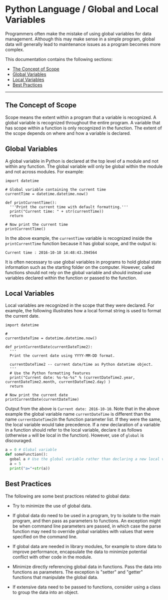 # Python Language / Global and Local Variables #

Programmers often make the mistake of using global variables for data management.
Although this may make sense in a simple program, global data will generally lead to maintenance issues as a program becomes more complex.

This documentation contains the following sections:

* [The Concept of Scope](#the-concept-of-scope)
* [Global Variables](#global-variables)
* [Local Variables](#local-variables)
* [Best Practices](#best-practices)

--------

## The Concept of Scope ##

Scope means the extent within a program that a variable is recognized.
A global variable is recognized throughout the entire program.
A variable that has scope within a function is only recognized in the function.
The extent of the scope depends on where and how a variable is declared.

## Global Variables ##

A global variable in Python is declared at the top level of a module and not within any function.
The global variable will only be global within the module and not across modules.
For example:

```
import datetime

# Global variable containing the current time
currentTime = datetime.datetime.now()

def printCurrentTime():
  '''Print the current time with default formatting.'''
  print("Current time: " + str(currentTime))
  return

# Now print the current time
printCurrentTime()
```

In the above example, the `currentTime` variable is recognized inside the `printCurrentTime` function because it has global scope, and the output is:

```
Current time : 2016-10-10 14:48:43.394564
```

It is often necessary to use global variables in programs to hold global state information such as the starting folder on the computer.
However, called functions should not rely on the global variable and should instead use variables declared within the function or passed to the function.

## Local Variables ##

Local variables are recognized in the scope that they were declared.  For example, the following illustrates how a local format string is used to format the current date.


```
import datetime

# 
currentDateTime = datetime.datetime.now()

def printCurrentDate(currentDateTime2):
  '''
  Print the current date using YYYY-MM-DD format.

  currentDateTime2 -- current date/time as Python datetime object.
  '''
  # Use the Python formatting features
  print("Current date: %s-%s-%s" % (currentDateTime2.year, currentDateTime2.month, currentDateTime2.day) )
  return

# Now print the current date
printCurrentDate(currentDateTime)
```

Output from the above is `Current date: 2016-10-10`.
Note that in the above example the global variable name `currentDateTime` is different than the name `currentDateTime2`in the function parameter list.
If they were the same, the local variable would take precedence.
If a new declaration of a variable in a function should refer to the local variable, declare it as follows (otherwise `a` will be local in the function).
However, use of `global` is discouraged.

```python
a = 0 # Global variable
def someFunction():
  gobal a # Use the global variable rather than declaring a new local variable
  a = 5
  print("a="+str(a))
```

## Best Practices ##

The following are some best practices related to global data:

* Try to minimize the use of global data.

* If global data do need to be used in a program, try to isolate to the main program, and then pass as parameters to functions.
An exception might be when command line parameters are passed, in which case the parse function may need to
override global variables with values that were specified on the command line.

* If global data are needed in library modules, for example to store data to improve performance, encapsulate the data
to minimize potential conflict with other code in the module.

* Minimize directly referencing global data in functions.  Pass the data into functions as parameters.
The exception is "setter" and "getter" functions that manipulate the global data.

* If extensive data need to be passed to functions, consider using a class to group the data into an object.
